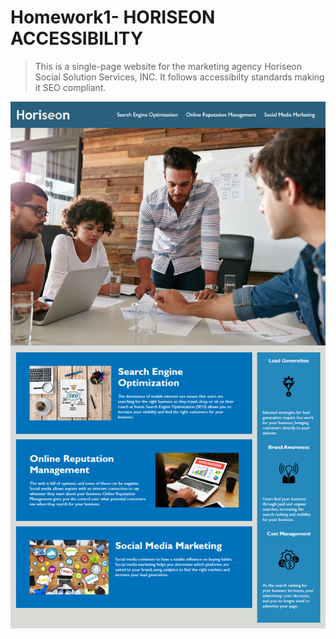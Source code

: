 # Homework1- HORISEON ACCESSIBILITY 
> This is a single-page website for the marketing agency Horiseon Social Solution Services, INC. It follows accessibilty standards making it SEO compliant.

![Horiseon Screenshot](01-html-css-git-homework-demo.png)
